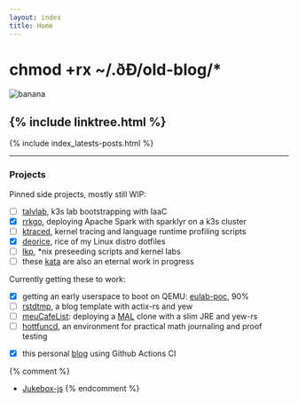 ```yaml
---
layout: index
title: Home
---
```


<h1 class="index-title">chmod +rx ~/.ðÐ/old-blog/*</h1>
<img class="avatar" src="https://avatars1.githubusercontent.com/u/32879431?s=460&v=4" alt="banana" />


{% include linktree.html %}
---

{% include index_latests-posts.html %}

---

### Projects

Pinned side projects, mostly still WIP:
- [ ] [talvlab](https://github.com/deomorxsy/talvlab), k3s lab bootstrapping with IaaC
- [x] [rrkgo](https://github.com/deomorxsy/rrkgo/), deploying Apache Spark with sparklyr on a k3s cluster
- [ ] [ktraced](https://github.com/deomorxsy/ktraced), kernel tracing and language runtime profiling scripts
- [x] [deorice](https://github.com/deomorxsy/deorice), rice of my Linux distro dotfiles
- [ ] [lkp](https://github.com/deomorxsy/lkp), \*nix preseeding scripts and kernel labs
- [ ] these [kata](https://github.com/deomorxsy/kata) are also an eternal work in progress

Currently getting these to work:
- [x] getting an early userspace to boot on QEMU: [eulab-poc](https://github.com/deomorxsy/eulab-poc), 90%
- [ ] [rstdtmp](https://github.com/deomorxsy/rstdtmp), a blog template with actix-rs and yew
- [ ] [meuCafeList](https://github.com/deomorxsy/meuCafeList): deploying a [MAL](https://myanimelist.net/) clone with a slim JRE and yew-rs
- [ ] [hottfuncd](https://github.com/deomorxsy/hottfuncd), an environment for practical math journaling and proof testing
+ [x] this personal [blog]({{site.baseurl}}) using Github Actions CI

{% comment  %}
+ [Jukebox-js]({{site.baseurl}}/jukebox)
{% endcomment %}

